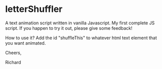 # letterShuffler
A text animation script written in vanilla Javascript.
My first complete JS script. If you happen to try it out, please give some feedback! 

How to use it? 
Add the id "shuffleThis" to whatever html text element that you want animated. 

Cheers,

Richard 
